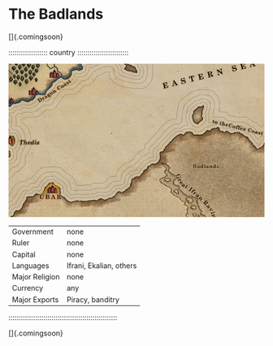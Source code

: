 # The Badlands

[]{.comingsoon}

::::::::::::::::::: country :::::::::::::::::::::::::

![Map of the Badlands, by Robert Altbauer](assets/Maps/Details/World/Badlands.jpg "Map of the Badlands, by Robert Altbauer")

|                 |                                 |
| --------------- | ------------------------------- |
| Government      | none                            |
| Ruler           | none                            |
| Capital         | none                            |
| Languages       | Ifrani, Ekalian, others         |
| Major Religion  | none                            |
| Currency        | any                             |
| Major Exports   | Piracy, banditry                |
:::::::::::::::::::::::::::::::::::::::::::::::::::::

[]{.comingsoon}

